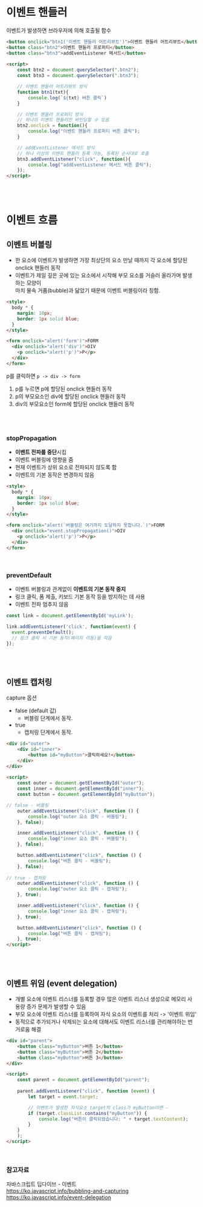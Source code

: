 # 이벤트 핸들러
이벤트가 발생하면 브라우저에 의해 호출될 함수

```html
<button onclick="btn1('이벤트 핸들러 어트리뷰트')">이벤트 핸들러 어트리뷰트</button>
<button class="btn2">이벤트 핸들러 프로퍼티</button>
<button class="btn3">addEventListener 메서드</button>
    
<script>
    const btn2 = document.querySelector(".btn2");
    const btn3 = document.querySelector(".btn3");

    // 이벤트 핸들러 어트리뷰트 방식
    function btn1(txt){
        console.log(`${txt} 버튼 클릭`)
    }

    // 이벤트 핸들러 프로퍼티 방식
    // 하나의 이벤트 핸들러만 바인딩할 수 있음
    btn2.onclick = function(){
        console.log("이벤트 핸들러 프로퍼티 버튼 클릭");
    }

    // addEventListener 메서드 방식
    // 하나 이상의 이벤트 핸들러 등록 가능, 등록된 순서대로 호출
    btn3.addEventListener("click", function(){
        console.log("addEventListener 메서드 버튼 클릭");
    });
</script>
```

<br/>
<br/>

# 이벤트 흐름
## 이벤트 버블링
- 한 요소에 이벤트가 발생하면 가장 최상단의 요소 만날 때까지 각 요소에 할당된 onclick 핸들러 동작
- 이벤트가 제일 깊은 곳에 있는 요소에서 시작해 부모 요소를 거슬러 올라가며 발생하는 모양이 <br/> 
마치 물속 거품(bubble)과 닮았기 때문에 이벤트 버블링이라 칭함.


```html
<style>
  body * {
    margin: 10px;
    border: 1px solid blue;
  }
</style>

<form onclick="alert('form')">FORM
  <div onclick="alert('div')">DIV
    <p onclick="alert('p')">P</p>
  </div>
</form>
```

p를 클릭하면 `p -> div -> form`

1. p를 누르면 p에 할당된 onclick 핸들러 동작
2. p의 부모요소인 div에 할당된 onclick 핸들러 동작
3. div의 부모요소인 form에 할당된 onclick 핸들러 동작

<br/>
<br/>

### stopPropagation
- **이벤트 전파를 중단**시킴
- 이벤트 버블링에 영향을 줌
- 현재 이벤트가 상위 요소로 전파되지 않도록 함
- 이벤트의 기본 동작은 변경하지 않음
```html
<style>
  body * {
    margin: 10px;
    border: 1px solid blue;
  }
</style>

<form onclick="alert(`버블링은 여기까지 도달하지 못합니다.`)">FORM
  <div onclick="event.stopPropagation()">DIV
    <p onclick="alert('p')">P</p>
  </div>
</form>
```

<br/>

### preventDefault
- 이벤트 버블링과 관계없이 **이벤트의 기본 동작 중지**
- 링크 클릭, 폼 제출, 키보드 기본 동작 등을 방지하는 데 사용
- 이벤트 전파 멈추지 않음

```js
const link = document.getElementById('myLink');

link.addEventListener('click', function(event) {
  event.preventDefault();
  // 링크 클릭 시 기본 동작(페이지 이동)을 막음
});
```

<br/>
<br/>

## 이벤트 캡처링
capture 옵션
- false (default 값)
    - 버블링 단계에서 동작.
- true
    - 캡처링 단계에서 동작.

```html
<div id="outer">
    <div id="inner">
        <button id="myButton">클릭하세요!</button>
    </div>
</div>
      
<script>
    const outer = document.getElementById("outer");
    const inner = document.getElementById("inner");
    const button = document.getElementById("myButton");

// false - 버블링
    outer.addEventListener("click", function () {
        console.log("outer 요소 클릭 - 버블링");
    }, false);

    inner.addEventListener("click", function () {
        console.log("inner 요소 클릭 - 버블링");
    }, false);

    button.addEventListener("click", function () {
        console.log("버튼 클릭 - 버블링");
    }, false);
    
// true - 캡쳐링
    outer.addEventListener("click", function () {
        console.log("outer 요소 클릭 - 캡쳐링");
    }, true);

    inner.addEventListener("click", function () {
        console.log("inner 요소 클릭 - 캡쳐링");
    }, true);

    button.addEventListener("click", function () {
        console.log("버튼 클릭 - 캡쳐링");
    }, true);
</script>
```

<br/>
<br/>

## 이벤트 위임 (event delegation)
- 개별 요소에 이벤트 리스너를 등록할 경우 많은 이벤트 리스너 생성으로 메모리 사용량 증가 문제가 발생할 수 있음
- 부모 요소에 이벤트 리스너를 등록하여 자식 요소의 이벤트를 처리 -> '이벤트 위임'
- 동적으로 추가되거나 삭제되는 요소에 대해서도 이벤트 리스너를 관리해야하는 번거로움 해결

```html
<div id="parent">
    <button class="myButton">버튼 1</button>
    <button class="myButton">버튼 2</button>
    <button class="myButton">버튼 3</button>
</div>

<script>
    const parent = document.getElementById("parent");
    
    parent.addEventListener("click", function (event) {
        let target = event.target; 

        // 이벤트가 발생한 자식요소 target의 class가 myButton이면 -
        if (target.classList.contains("myButton")) {
            console.log("버튼이 클릭되었습니다: " + target.textContent);
        }
    }
    );
</script>
```

<br/>

### 참고자료
자바스크립트 딥다이브 - 이벤트  <br/>
https://ko.javascript.info/bubbling-and-capturing <br/>
https://ko.javascript.info/event-delegation <br/>